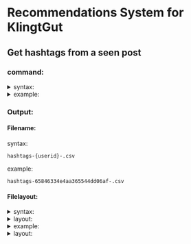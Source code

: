 # Recommendations System for KlingtGut
## Get hashtags from a seen post
### command:
<details>
<summary>syntax:</summary>

```bash
python /location/to/file/hashtags_from_post.py {userid} {postid}
```

</details>

<details>
<summary>example:</summary>

```bash
python hashtags_for_user/hashtags_from_post.py 65846334e4aa365544dd06af 65b111bdd0ba272101646dad
```

</details>

### Output:
#### Filename:
syntax:
```
hashtags-{userid}-.csv
```

example:
```
hashtags-65846334e4aa365544dd06af-.csv
```
#### Filelayout:

<details>
<summary>syntax:</summary>

|`none`|viewed|liked|comments|posted|score|
|:---:|:---:|:---:|:---:|:---:|:---:|
|test|0|0|0|0|0|
|{hashtag}|{a}|{b}|{c}|{d}|{$`a + 10 * b + 5 * c + 10 * d`$}|

</details>

<details>
<summary>layout:</summary>

```
,viewed,liked,comments,posted,score
test,0,0,0,0,0
```

</details>

<details>
<summary>example:</summary>

|`none`|viewed|liked|comments|posted|score|
|:---:|:---:|:---:|:---:|:---:|:---:|
|test|0|0|0|0|0|
|#musik|5|4|1|1|60|
|#python|5|4|1|1|60|

</details>

<details>
<summary>layout:</summary>

```
,viewed,liked,comments,posted,score
test,0,0,0,0,0
#musik,5,4,1,1,60
#python,5,4,1,1,60
```

</details>